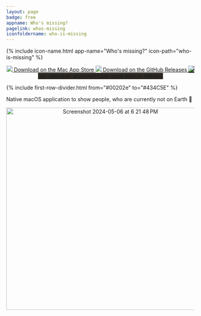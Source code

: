 ```yaml
---
layout: page
badge: free
appname: Who's missing?
pagelink: whos-missing
iconfoldername: who-is-missing
---
```

<div class="row first-row">

{% include icon-name.html app-name="Who's missing?" icon-path="who-is-missing" %}
  
<p align="center">
    <a class="appstore-badge" href="https://apps.apple.com/ca/app/pullbar/id6502242117?mt=12&amp;itsct=apps_box_badge&amp;itscg=30200">
    <img class="appstore-badge__icon" src="{{ site.url | append: site.baseurl}}/assets/img/badges/apple.svg">
    <span class="appstore-badge__text">Download on the</span>
    <span class="appstore-badge__storename">Mac App Store</span>
  </a>

   <a class="appstore-badge" href="https://github.com/menubar-apps/who-is-missing/releases">
    <img class="appstore-badge__icon" src="{{ site.url | append: site.baseurl}}/assets/img/badges/github.svg">
    <span class="appstore-badge__text">Download on the</span>
    <span class="appstore-badge__storename">GitHub Releases</span>
  </a>

  <a class="appstore-badge" href="#" style="background-color: #2e2a24">
    <img class="appstore-badge__icon" src="{{ site.url | append: site.baseurl}}/assets/img/badges/brew.svg">
    <span class="appstore-badge__text">tap: menubar-apps/menubar-apps</span>
    <span class="appstore-badge__storename">who-is-missing</span>
  </a>
</p>

</div>

{% include first-row-divider.html from="#00202e" to="#434C5E" %}


<div class="row second-row">
<div class="col m8 offset-m2">
Native macOS application to show people, who are currently not on Earth 😬
<p align="center">
<img width="541" alt="Screenshot 2024-05-06 at 6 21 48 PM" src="https://github.com/menubar-apps/menubar-apps.github.io/assets/9363150/8a5e6455-8bd8-4627-9c34-4779f6473dd7">
</p>
</div>
</div>